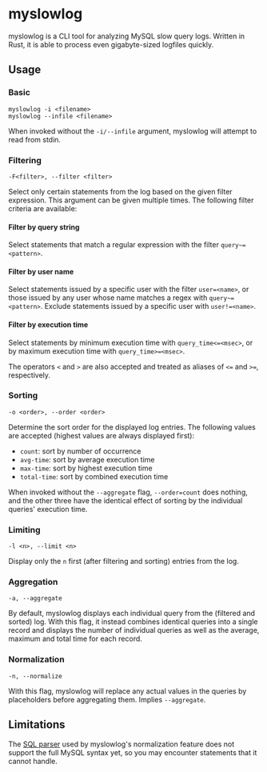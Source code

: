 # myslowlog

myslowlog is a CLI tool for analyzing MySQL slow query logs. Written in Rust,
it is able to process even gigabyte-sized logfiles quickly.

## Usage

### Basic

    myslowlog -i <filename>
    myslowlog --infile <filename>

When invoked without the `-i/--infile` argument, myslowlog will attempt to read from stdin.

### Filtering

    -F<filter>, --filter <filter>

Select only certain statements from the log based on the given filter expression.
This argument can be given multiple times.
The following filter criteria are available:

#### Filter by query string

Select statements that match a regular expression with the filter `query~=<pattern>`.

#### Filter by user name

Select statements issued by a specific user with the filter `user=<name>`,
or those issued by any user whose name matches a regex with `query~=<pattern>`.
Exclude statements issued by a specific user with `user!=<name>`.

#### Filter by execution time

Select statements by minimum execution time with `query_time<=<msec>`,
or by maximum execution time with `query_time>=<msec>`.

The operators `<` and `>` are also accepted and treated as aliases of `<=` and `>=`, respectively.

### Sorting

    -o <order>, --order <order>

Determine the sort order for the displayed log entries.
The following values are accepted (highest values are always displayed first):

- `count`: sort by number of occurrence
- `avg-time`: sort by average execution time
- `max-time`: sort by highest execution time
- `total-time`: sort by combined execution time

When invoked without the `--aggregate` flag, `--order=count` does nothing, and the
other three have the identical effect of sorting by the individual queries' execution time.

### Limiting

    -l <n>, --limit <n>

Display only the `n` first (after filtering and sorting) entries from the log.

### Aggregation

    -a, --aggregate

By default, myslowlog displays each individual query from the (filtered and sorted) log.
With this flag, it instead combines identical queries into a single record and displays the
number of individual queries as well as the average, maximum and total time for each record.

### Normalization

    -n, --normalize

With this flag, myslowlog will replace any actual values in the queries by placeholders
before aggregating them. Implies `--aggregate`.

## Limitations

The [SQL parser](https://crates.io/crates/sqlparser) used by myslowlog's normalization
feature does not support the full MySQL syntax yet, so you may encounter statements
that it cannot handle.
